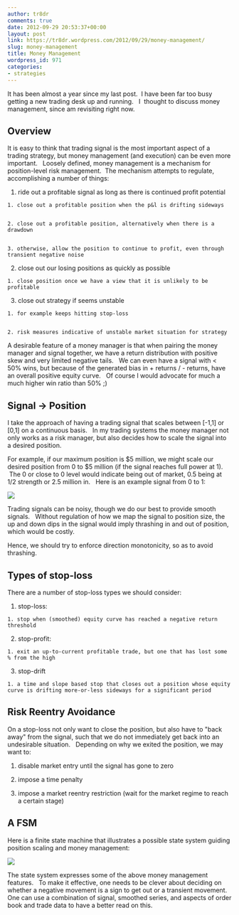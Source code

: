 ```yaml
---
author: tr8dr
comments: true
date: 2012-09-29 20:53:37+00:00
layout: post
link: https://tr8dr.wordpress.com/2012/09/29/money-management/
slug: money-management
title: Money Management
wordpress_id: 971
categories:
- strategies
---
```


It has been almost a year since my last post.  I have been far too busy getting a new trading desk up and running.   I  thought to discuss money management, since am revisiting right now.


## Overview


It is easy to think that trading signal is the most important aspect of a trading strategy, but money management (and execution) can be even more important.   Loosely defined, money management is a mechanism for position-level risk management.  The mechanism attempts to regulate, accomplishing a number of things:



	
  1. ride out a profitable signal as long as there is continued profit potential

	
    1. close out a profitable position when the p&l is drifting sideways

	
    2. close out a profitable position, alternatively when there is a drawdown

	
    3. otherwise, allow the position to continue to profit, even through transient negative noise




	
  2. close out our losing positions as quickly as possible

	
    1. close position once we have a view that it is unlikely to be profitable




	
  3. close out strategy if seems unstable

	
    1. for example keeps hitting stop-loss

	
    2. risk measures indicative of unstable market situation for strategy





A desirable feature of a money manager is that when pairing the money manager and signal together, we have a return distribution with positive skew and very limited negative tails.   We can even have a signal with < 50% wins, but because of the generated bias in + returns / - returns, have an overall positive equity curve.   Of course I would advocate for much a much higher win ratio than 50% ;)


## Signal → Position


I take the approach of having a trading signal that scales between [-1,1] or [0,1] on a continuous basis.   In my trading systems the money manager not only works as a risk manager, but also decides how to scale the signal into a desired position.

For example, if our maximum position is $5 million, we might scale our desired position from 0 to $5 million (if the signal reaches full power at 1).  The 0 or close to 0 level would indicate being out of market, 0.5 being at 1/2 strength or 2.5 million in.   Here is an example signal from 0 to 1:


[![](http://tr8dr.files.wordpress.com/2012/09/screen-shot-2012-09-29-at-4-29-00-pm.png)](http://tr8dr.files.wordpress.com/2012/09/screen-shot-2012-09-29-at-4-29-00-pm.png)


Trading signals can be noisy, though we do our best to provide smooth signals.   Without regulation of how we map the signal to position size, the up and down dips in the signal would imply thrashing in and out of position, which would be costly.

Hence, we should try to enforce direction monotonicity, so as to avoid thrashing.


## Types of stop-loss


There are a number of stop-loss types we should consider:



	
  1. stop-loss:

	
    1. stop when (smoothed) equity curve has reached a negative return threshold




	
  2. stop-profit:

	
    1. exit an up-to-current profitable trade, but one that has lost some % from the high




	
  3. stop-drift

	
    1. a time and slope based stop that closes out a position whose equity curve is drifting more-or-less sideways for a significant period







## Risk Reentry Avoidance


On a stop-loss not only want to close the position, but also have to "back away" from the signal, such that we do not immediately get back into an undesirable situation.   Depending on why we exited the position, we may want to:



	
  1. disable market entry until the signal has gone to zero

	
  2. impose a time penalty

	
  3. impose a market reentry restriction (wait for the market regime to reach a certain stage)




## A FSM


Here is a finite state machine that illustrates a possible state system guiding position scaling and money management:

[![](http://tr8dr.files.wordpress.com/2012/09/screen-shot-2012-09-29-at-4-49-18-pm.png)](http://tr8dr.files.wordpress.com/2012/09/screen-shot-2012-09-29-at-4-49-18-pm.png)

The state system expresses some of the above money management features.   To make it effective, one needs to be clever about deciding on whether a negative movement is a sign to get out or a transient movement.   One can use a combination of signal, smoothed series, and aspects of order book and trade data to have a better read on this.
